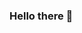 ### Hello there 👋

<!--
**fran253/fran253** is a ✨ _special_ ✨ repository because its `README.md` (this file) appears on your GitHub profile.

####Mi nombre es Fran y estoy aprendiendo a usar GitHub 🧑‍💻

"🤔 Busco consejos y ayuda para mejorar mis conocimientos sobre GitHub."
"📫 No uso demasiadas redes sociales, pero puedes contactar conmigo llamando al 667891810"
"😄 Genero: Hombre."
"⚡ Estudio Sistemas microinformaticos y redes."
-->
